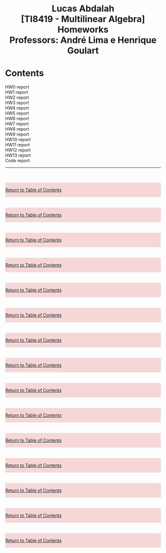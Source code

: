 <!DOCTYPE html>
<html>
<script>
function includeHTML() {
  var z, i, elmnt, file, xhttp;
  /*loop through a collection of all HTML elements:*/
  z = document.getElementsByTagName("*");
  for (i = 0; i < z.length; i++) {
    elmnt = z[i];
    /*search for elements with a certain atrribute:*/
    file = elmnt.getAttribute("w3-include-html");
    if (file) {
      /*make an HTTP request using the attribute value as the file name:*/
      xhttp = new XMLHttpRequest();
      xhttp.onreadystatechange = function() {
        if (this.readyState == 4) {
          if (this.status == 200) {elmnt.innerHTML = this.responseText;}
          if (this.status == 404) {elmnt.innerHTML = "Page not found.";}
          /*remove the attribute, and call this function once more:*/
          elmnt.removeAttribute("w3-include-html");
          includeHTML();
        }
      }      
      xhttp.open("GET", file, true);
      xhttp.send();
      /*exit the function:*/
      return;
    }
  }
};
</script>
<h1>
    <center> 
        Lucas Abdalah <br>
        [TI8419 - Multilinear Algebra] Homeworks <br>
        Professors: André Lima e Henrique Goulart <br>
    </center>
</h1>
<div id="toc">
    <h1> Contents </h1>
    <a href="#hw0-report">HW0 report </a> <br>
    <a href="#hw1-report">HW1 report </a> <br>
    <a href="#hw2-report">HW2 report </a> <br>
    <a href="#hw3-report">HW3 report </a> <br>
    <a href="#hw4-report">HW4 report </a> <br>
    <a href="#hw5-report">HW5 report </a> <br>
    <a href="#hw6-report">HW6 report </a> <br>
    <a href="#hw7-report">HW7 report </a> <br>
    <a href="#hw8-report">HW8 report </a> <br>
    <a href="#hw9-report">HW9 report </a> <br>
    <a href="#hw10-report">HW10 report </a> <br>
    <a href="#hw11-report">HW11 report </a> <br>
    <a href="#hw12-report">HW12 report </a> <br>
    <a href="#hw13-report">HW13 report </a> <br>
    <a href="#code-report">Code report </a> <br>
</div>
<hr>
<br>
<div> 
<div id="hw0-report" w3-include-html="https://raw.githubusercontent.com/lucasabdalah/Courses-HWs/algebra/Master/TIP8419-ALGEBRA_LINEAR_E_MULTILINEAR/homework/hw0/hw0-report.html"></div>
<br> 
<div style="background-color:rgba(200, 0, 000, 0.15); text-align:justify; padding:1px"> 
    <p> 
        <a href="#toc"> Return to Table of Contents </a> 
    </p> 
</div> 
<br>
<div id="hw1-report" w3-include-html="https://raw.githubusercontent.com/lucasabdalah/Courses-HWs/algebra/Master/TIP8419-ALGEBRA_LINEAR_E_MULTILINEAR/homework/hw1/hw1-report.html">
</div>
<br> 
<div style="background-color:rgba(200, 0, 000, 0.15); text-align:justify; padding:1px"> 
    <p> 
        <a href="#toc"> 
            Return to Table of Contents 
        </a> 
    </p> 
</div> 
<br>
<div id="hw2-report" w3-include-html="https://raw.githubusercontent.com/lucasabdalah/Courses-HWs/algebra/Master/TIP8419-ALGEBRA_LINEAR_E_MULTILINEAR/homework/hw2/hw2-report.html"></div>
<br> 
<div style="background-color:rgba(200, 0, 000, 0.15); text-align:justify; padding:1px"> 
    <p> 
        <a href="#toc"> 
            Return to Table of Contents 
        </a> 
    </p> 
</div> 
<br>
<div id="hw3-report" w3-include-html="https://raw.githubusercontent.com/lucasabdalah/Courses-HWs/algebra/Master/TIP8419-ALGEBRA_LINEAR_E_MULTILINEAR/homework/hw3/hw3-report.html"></div>
<br> 
<div style="background-color:rgba(200, 0, 000, 0.15); text-align:justify; padding:1px"> 
    <p> 
        <a href="#toc"> 
            Return to Table of Contents 
        </a> 
    </p> 
</div> 
<br>
<div id="hw4-report" w3-include-html="https://raw.githubusercontent.com/lucasabdalah/Courses-HWs/algebra/Master/TIP8419-ALGEBRA_LINEAR_E_MULTILINEAR/homework/hw4/hw4-report.html"></div>
<br> 
<div style="background-color:rgba(200, 0, 000, 0.15); text-align:justify; padding:1px"> 
    <p> 
        <a href="#toc"> 
            Return to Table of Contents 
        </a> 
    </p> 
</div> 
<br>
<div id="hw5-report" w3-include-html="https://raw.githubusercontent.com/lucasabdalah/Courses-HWs/algebra/Master/TIP8419-ALGEBRA_LINEAR_E_MULTILINEAR/homework/hw5/hw5-report.html"></div>
<br> 
<div style="background-color:rgba(200, 0, 000, 0.15); text-align:justify; padding:1px"> 
    <p> 
        <a href="#toc"> 
            Return to Table of Contents 
        </a> 
    </p> 
</div> 
<br>
<div id="hw6-report" w3-include-html="https://raw.githubusercontent.com/lucasabdalah/Courses-HWs/algebra/Master/TIP8419-ALGEBRA_LINEAR_E_MULTILINEAR/homework/hw6/hw6-report.html"></div>
<br> 
<div style="background-color:rgba(200, 0, 000, 0.15); text-align:justify; padding:1px"> 
    <p> 
        <a href="#toc"> 
            Return to Table of Contents 
        </a> 
    </p> 
</div> 
<br>
<div id="hw7-report" w3-include-html="https://raw.githubusercontent.com/lucasabdalah/Courses-HWs/algebra/Master/TIP8419-ALGEBRA_LINEAR_E_MULTILINEAR/homework/hw7/hw7-report.html"></div>
<br> <div style="background-color:rgba(200, 0, 000, 0.15); text-align:justify; padding:1px"> 
    <p> 
        <a href="#toc"> 
            Return to Table of Contents 
        </a> 
    </p> 
</div> 
<br>
<div id="hw8-report" w3-include-html="https://raw.githubusercontent.com/lucasabdalah/Courses-HWs/algebra/Master/TIP8419-ALGEBRA_LINEAR_E_MULTILINEAR/homework/hw8/hw8-report.html"></div>
<br> <div style="background-color:rgba(200, 0, 000, 0.15); text-align:justify; padding:1px"> 
    <p> 
        <a href="#toc"> 
            Return to Table of Contents 
        </a> 
    </p> 
</div> 
<br>
<div id="hw9-report" w3-include-html="https://raw.githubusercontent.com/lucasabdalah/Courses-HWs/algebra/Master/TIP8419-ALGEBRA_LINEAR_E_MULTILINEAR/homework/hw9/hw9-report.html"></div>
<br> <div style="background-color:rgba(200, 0, 000, 0.15); text-align:justify; padding:1px"> 
    <p> 
        <a href="#toc"> 
            Return to Table of Contents 
        </a> 
    </p> 
</div>
<br>
<div id="hw10-report" w3-include-html="https://raw.githubusercontent.com/lucasabdalah/Courses-HWs/algebra/Master/TIP8419-ALGEBRA_LINEAR_E_MULTILINEAR/homework/hw10/hw10-report.html"></div>
<br> <div style="background-color:rgba(200, 0, 000, 0.15); text-align:justify; padding:1px"> 
    <p> 
        <a href="#toc"> 
            Return to Table of Contents 
        </a> 
    </p> 
</div>
<br>
<div id="hw11-report" w3-include-html="https://raw.githubusercontent.com/lucasabdalah/Courses-HWs/algebra/Master/TIP8419-ALGEBRA_LINEAR_E_MULTILINEAR/homework/hw11/hw11-report.html"></div>
<br> <div style="background-color:rgba(200, 0, 000, 0.15); text-align:justify; padding:1px"> 
    <p> 
        <a href="#toc"> 
            Return to Table of Contents 
        </a> 
    </p> 
</div>
<br>
<div id="hw12-report" w3-include-html="https://raw.githubusercontent.com/lucasabdalah/Courses-HWs/algebra/Master/TIP8419-ALGEBRA_LINEAR_E_MULTILINEAR/homework/hw12/hw12-report.html"></div>
<br> <div style="background-color:rgba(200, 0, 000, 0.15); text-align:justify; padding:1px"> 
    <p> 
        <a href="#toc"> 
            Return to Table of Contents 
        </a> 
    </p> 
</div>
<br>
<div id="hw13-report" w3-include-html="https://raw.githubusercontent.com/lucasabdalah/Courses-HWs/algebra/Master/TIP8419-ALGEBRA_LINEAR_E_MULTILINEAR/homework/hw13/hw13-report.html"></div>
<br> <div style="background-color:rgba(200, 0, 000, 0.15); text-align:justify; padding:1px"> 
    <p> 
        <a href="#toc"> 
            Return to Table of Contents 
        </a> 
    </p> 
</div>
<br>
<div id="code-report" w3-include-html="https://raw.githubusercontent.com/lucasabdalah/Courses-HWs/algebra/Master/TIP8419-ALGEBRA_LINEAR_E_MULTILINEAR/homework/nd-web.html"></div>
<br> <div style="background-color:rgba(200, 0, 000, 0.15); text-align:justify; padding:1px"> 
    <p> 
        <a href="#toc"> 
            Return to Table of Contents 
        </a> 
    </p> 
</div>
<br>
</div>
<script>
includeHTML();
</script>
</body>
</html>
